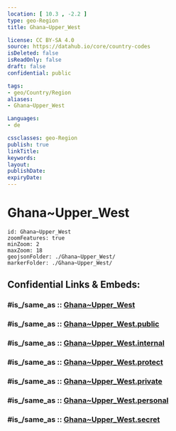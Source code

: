 ```yaml
---
location: [ 10.3 , -2.2 ] 
type: geo-Region
title: Ghana~Upper_West

license: CC BY-SA 4.0
source: https://datahub.io/core/country-codes
isDeleted: false
isReadOnly: false
draft: false
confidential: public

tags:
- geo/Country/Region
aliases:
- Ghana~Upper_West

Languages:
- de

cssclasses: geo-Region
publish: true
linkTitle: 
keywords: 
layout: 
publishDate: 
expiryDate: 
---
```


# Ghana~Upper_West

```leaflet
id: Ghana~Upper_West
zoomFeatures: true 
minZoom: 2 
maxZoom: 18
geojsonFolder: ./Ghana~Upper_West/
markerFolder: ./Ghana~Upper_West/
```


## Confidential Links & Embeds: 

### #is_/same_as :: [Ghana~Upper_West](/_Standards/Earth/Continent/Africa/Africa~West/Ghana/Regions~Ghana/Ghana~Upper_West.md) 

### #is_/same_as :: [Ghana~Upper_West.public](/_public/Earth/Continent/Africa/Africa~West/Ghana/Regions~Ghana/Ghana~Upper_West.public.md) 

### #is_/same_as :: [Ghana~Upper_West.internal](/_internal/Earth/Continent/Africa/Africa~West/Ghana/Regions~Ghana/Ghana~Upper_West.internal.md) 

### #is_/same_as :: [Ghana~Upper_West.protect](/_protect/Earth/Continent/Africa/Africa~West/Ghana/Regions~Ghana/Ghana~Upper_West.protect.md) 

### #is_/same_as :: [Ghana~Upper_West.private](/_private/Earth/Continent/Africa/Africa~West/Ghana/Regions~Ghana/Ghana~Upper_West.private.md) 

### #is_/same_as :: [Ghana~Upper_West.personal](/_personal/Earth/Continent/Africa/Africa~West/Ghana/Regions~Ghana/Ghana~Upper_West.personal.md) 

### #is_/same_as :: [Ghana~Upper_West.secret](/_secret/Earth/Continent/Africa/Africa~West/Ghana/Regions~Ghana/Ghana~Upper_West.secret.md)

